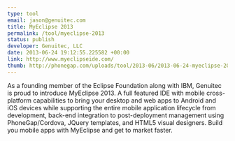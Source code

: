 ```yaml
--- 
type: tool
email: jason@genuitec.com
title: MyEclipse 2013
permalink: /tool/myeclipse-2013
status: publish
developer: Genuitec, LLC
date: 2013-06-24 19:12:55.225582 +00:00
link: http://www.myeclipseide.com/
thumb: http://phonegap.com/uploads/tool/2013-06/2013-06-24-myeclipse-2013.png
---
```


As a founding member of the Eclipse Foundation along with IBM, Genuitec is proud to introduce MyEclipse 2013. A full featured IDE with mobile cross-platform capabilities to bring your desktop and web apps to Android and iOS devices while supporting the entire mobile application lifecycle from development, back-end integration to post-deployment management using PhoneGap/Cordova, JQuery templates, and HTML5 visual designers. Build you mobile apps with MyEclipse and get to market faster.  
